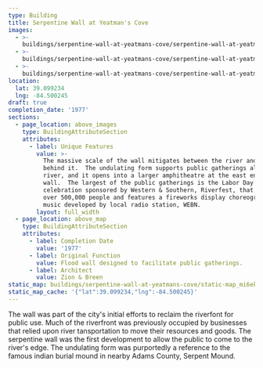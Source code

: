 ```yaml
---
type: Building
title: Serpentine Wall at Yeatman's Cove
images:
  - >-
    buildings/serpentine-wall-at-yeatmans-cove/serpentine-wall-at-yeatmans-cove-0_nlehrw
  - >-
    buildings/serpentine-wall-at-yeatmans-cove/serpentine-wall-at-yeatmans-cove-1_osgpol
  - >-
    buildings/serpentine-wall-at-yeatmans-cove/serpentine-wall-at-yeatmans-cove-2_l19ore
location:
  lat: 39.099234
  lng: -84.500245
draft: true
completion_date: '1977'
sections:
  - page_location: above_images
    type: BuildingAttributeSection
    attributes:
      - label: Unique Features
        value: >-
          The massive scale of the wall mitigates between the river and the park
          behind it.  The undulating form supports public gatherings along the
          river, and it opens into a larger amphitheatre at the east end of the
          wall.  The largest of the public gatherings is the Labor Day
          celebration sponsored by Western & Southern, Riverfest, that draws
          over 500,000 people and features a fireworks display choreographed to
          music developed by local radio station, WEBN.
        layout: full_width
  - page_location: above_map
    type: BuildingAttributeSection
    attributes:
      - label: Completion Date
        value: '1977'
      - label: Original Function
        value: Flood wall designed to facilitate public gatherings.
      - label: Architect
        value: Zion & Breen
static_map: buildings/serpentine-wall-at-yeatmans-cove/static-map_mi6ekf
static_map_cache: '{"lat":39.099234,"lng":-84.500245}'
---
```


The wall was part of the city's initial efforts to reclaim the riverfont for public use. Much of the riverfront was previously occupied by businesses that relied upon river tansportation to move their resources and goods. The serpentine wall was the first development to allow the public to come to the river's edge. The undulating form was purportedly a reference to the famous indian burial mound in nearby Adams County, Serpent Mound.
